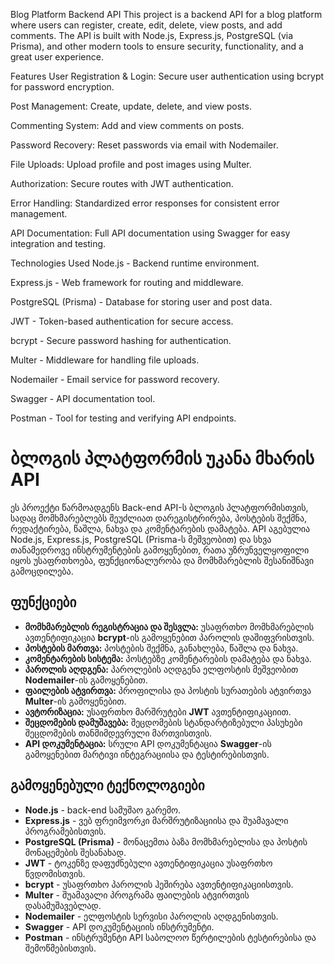 Blog Platform Backend API
This project is a backend API for a blog platform where users can register, create, edit, delete, view posts, and add comments.
The API is built with Node.js, Express.js, PostgreSQL (via Prisma), and other modern tools to ensure security, functionality, and a great user experience.

Features
User Registration & Login: Secure user authentication using bcrypt for password encryption.

Post Management: Create, update, delete, and view posts.

Commenting System: Add and view comments on posts.

Password Recovery: Reset passwords via email with Nodemailer.

File Uploads: Upload profile and post images using Multer.

Authorization: Secure routes with JWT authentication.

Error Handling: Standardized error responses for consistent error management.

API Documentation: Full API documentation using Swagger for easy integration and testing.

Technologies Used
Node.js - Backend runtime environment.

Express.js - Web framework for routing and middleware.

PostgreSQL (Prisma) - Database for storing user and post data.

JWT - Token-based authentication for secure access.

bcrypt - Secure password hashing for authentication.

Multer - Middleware for handling file uploads.

Nodemailer - Email service for password recovery.

Swagger - API documentation tool.

Postman - Tool for testing and verifying API endpoints.









# ბლოგის პლატფორმის უკანა მხარის API

ეს პროექტი წარმოადგენს Back-end API-ს ბლოგის პლატფორმისთვის, სადაც მომხმარებლებს შეუძლიათ დარეგისტრირება,
პოსტების შექმნა, რედაქტირება, წაშლა, ნახვა და კომენტარების დამატება. API აგებულია Node.js, Express.js, PostgreSQL 
(Prisma-ს მეშვეობით) და სხვა თანამედროვე ინსტრუმენტების გამოყენებით, რათა უზრუნველყოფილი იყოს უსაფრთხოება, 
ფუნქციონალურობა და მომხმარებლის შესანიშნავი გამოცდილება.

## ფუნქციები

* **მომხმარებლის რეგისტრაცია და შესვლა:** უსაფრთხო მომხმარებლის ავთენტიფიკაცია **bcrypt**-ის გამოყენებით პაროლის დაშიფვრისთვის.
* **პოსტების მართვა:** პოსტების შექმნა, განახლება, წაშლა და ნახვა.
* **კომენტარების სისტემა:** პოსტებზე კომენტარების დამატება და ნახვა.
* **პაროლის აღდგენა:** პაროლების აღდგენა ელფოსტის მეშვეობით **Nodemailer**-ის გამოყენებით.
* **ფაილების ატვირთვა:** პროფილისა და პოსტის სურათების ატვირთვა **Multer**-ის გამოყენებით.
* **ავტორიზაცია:** უსაფრთხო მარშრუტები **JWT** ავთენტიფიკაციით.
* **შეცდომების დამუშავება:** შეცდომების სტანდარტიზებული პასუხები შეცდომების თანმიმდევრული მართვისთვის.
* **API დოკუმენტაცია:** სრული API დოკუმენტაცია **Swagger**-ის გამოყენებით მარტივი ინტეგრაციისა და ტესტირებისთვის.

## გამოყენებული ტექნოლოგიები

* **Node.js** - back-end სამუშაო გარემო.
* **Express.js** - ვებ ფრეიმვორკი მარშრუტიზაციისა და შუამავალი პროგრამებისთვის.
* **PostgreSQL (Prisma)** - მონაცემთა ბაზა მომხმარებლისა და პოსტის მონაცემების შესანახად.
* **JWT** - ტოკენზე დაფუძნებული ავთენტიფიკაცია უსაფრთხო წვდომისთვის.
* **bcrypt** - უსაფრთხო პაროლის ჰეშირება ავთენტიფიკაციისთვის.
* **Multer** - შუამავალი პროგრამა ფაილების ატვირთვის დასამუშავებლად.
* **Nodemailer** - ელფოსტის სერვისი პაროლის აღდგენისთვის.
* **Swagger** - API დოკუმენტაციის ინსტრუმენტი.
* **Postman** - ინსტრუმენტი API საბოლოო წერტილების ტესტირებისა და შემოწმებისთვის.
